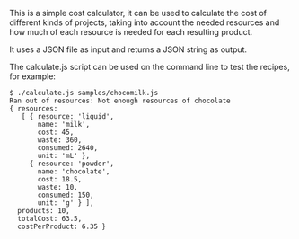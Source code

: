 This is a simple cost calculator, it can be used to calculate the cost of different kinds of projects, taking into account the needed resources and how much of each resource is needed for each resulting product.                                                                
                                                                        
It uses a JSON file as input and returns a JSON string as output.          
                                                                        
The calculate.js script can be used on the command line to test the recipes, for example:                                                   
                                                                        
```                                                                     
$ ./calculate.js samples/chocomilk.js                                   
Ran out of resources: Not enough resources of chocolate                 
{ resources:
   [ { resource: 'liquid',
       name: 'milk',
       cost: 45,
       waste: 360,
       consumed: 2640,
       unit: 'mL' },
     { resource: 'powder',
       name: 'chocolate',
       cost: 18.5,
       waste: 10,
       consumed: 150,
       unit: 'g' } ],
  products: 10,
  totalCost: 63.5,
  costPerProduct: 6.35 }
```                       
